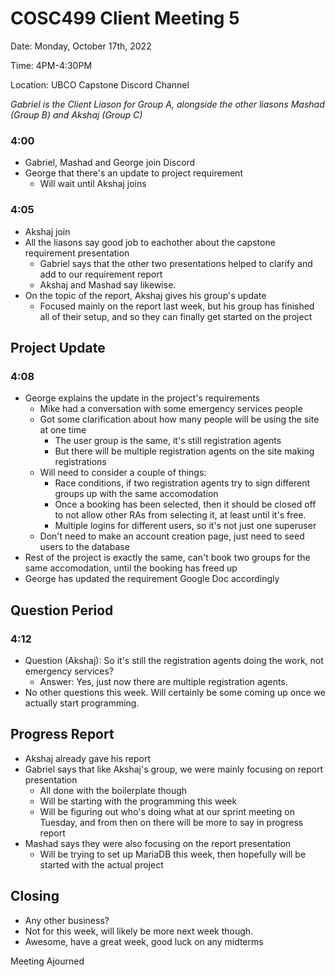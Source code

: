 # COSC499 Client Meeting 5

Date: Monday, October 17th, 2022

Time: 4PM-4:30PM

Location: UBCO Capstone Discord Channel

*Gabriel is the Client Liason for Group A, alongside the other liasons Mashad (Group B) and Akshaj (Group C)*


### 4:00
- Gabriel, Mashad and George join Discord
- George that there's an update to project requirement
    - Will wait until Akshaj joins

### 4:05
- Akshaj join
- All the liasons say good job to eachother about the capstone requirement presentation
    - Gabriel says that the other two presentations helped to clarify and add to our requirement report
    - Akshaj and Mashad say likewise.
- On the topic of the report, Akshaj gives his group's update
    - Focused mainly on the report last week, but his group has finished all of their setup, and so they can finally get started on the project

## Project Update
### 4:08
- George explains the update in the project's requirements
    - Mike had a conversation with some emergency services people
    - Got some clarification about how many people will be using the site at one time
        - The user group is the same, it's still registration agents
        - But there will be multiple registration agents on the site making registrations
    - Will need to consider a couple of things:
        - Race conditions, if two registration agents try to sign different groups up with the same accomodation
        - Once a booking has been selected, then it should be closed off to not allow other RAs from selecting it, at least until it's free.
        - Multiple logins for different users, so it's not just one superuser
    - Don't need to make an account creation page, just need to seed users to the database
- Rest of the project is exactly the same, can't book two groups for the same accomodation, until the booking has freed up
- George has updated the requirement Google Doc accordingly
  
## Question Period
### 4:12

- Question (Akshaj): So it's still the registration agents doing the work, not emergency services?
    - Answer: Yes, just now there are multiple registration agents.
- No other questions this week. Will certainly be some coming up once we actually start programming.

## Progress Report
- Akshaj already gave his report
- Gabriel says that like Akshaj's group, we were mainly focusing on report presentation
    - All done with the boilerplate though
    - Will be starting with the programming this week
    - Will be figuring out who's doing what at our sprint meeting on Tuesday, and from then on there will be more to say in progress report
- Mashad says they were also focusing on the report presentation
    - Will be trying to set up MariaDB this week, then hopefully will be started with the actual project

## Closing
- Any other business?
- Not for this week, will likely be more next week though.
- Awesome, have a great week, good luck on any midterms
  
Meeting Ajourned